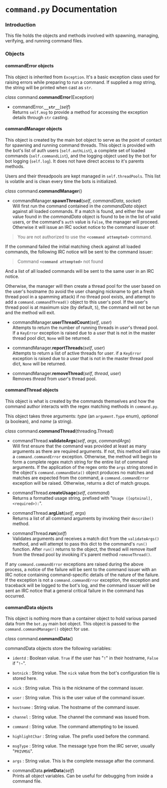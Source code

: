 # `command.py` Documentation

### Introduction
This file holds the objects and methods involved with spawning, managing, verifying, and running command files. 

### Objects
#### commandError objects
This object is inherited from `Exception`. It's a basic exception class used for raising errors while preparing to run a command. If supplied a *msg* string, the string will be printed when cast as `str`.

*class* command.**commandError**(Exception)

* commandError.**`__str__`**(*self*)<br>
Returns `self.msg` to provide a method for accessing the exception details through `str` casting.



#### commandManager objects
This object is created by the main bot object to serve as the point of contact for spawning and running command threads. This object is provided with the bot's list of auth users (`self.authList`), a complete set of loaded commands (`self.commandList`), and the logging object used by the bot for bot logging (`self.log`). It does not have direct access to it's parents methods.

Users and their threadpools are kept managed in `self.threadPools`. This list is volatile and is clean every time the bots is initialized.

*class* command.**commandManager**()

* commandManager.**spawnThread**(*self*, *commandData*, *socket*)<br>
Will first run the command contained in the *commandData* object against all loaded commands. If a match is found, and either the user value found in the *commandData* object is found to be in the list of valid users, or the command's `auth` value is `False`, the manager will proceed. Otherwise it will issue an IRC socket notice to the command issuer of:
> You are not authorized to use the **`<command attempted>`**  command.

If the command failed the initial matching check against all loaded commands, the following IRC notice will be sent to the command issuer:
> Command **`<command attempted>`** not found

And a list of all loaded commands will be sent to the same user in an IRC notice.

Otherwise, the manager will then create a thread pool for the user based on the user's hostname (to avoid the user changing nickname to get a fresh thread pool in a spamming attack) if no thread pool exists, and attempt to add a `command.commandThread()` object to this user's pool. If the user's thread pool is at maximum size (by default, `5`), the command will not be run and the method will exit.


* commandManager.**userThreadCount**(*self*, *user*)<br>
Attempts to return the number of running threads in *user*'s thread pool. If a `KeyError` exception is raised due to a *user* that is not in the master thread pool dict, `None` will be returned.


* commandManager.**reportThreads**(*self*, *user*)<br>
Attempts to return a list of active threads for *user*. if a `KeyError` exception is raised due to a *user* that is not in the master thread pool dict, `None` will be returned.


* commandManager.**removeThread**(*self*, *thread*, *user*)<br>
Removes *thread* from *user*'s thread pool.



#### commandThread objects
This object is what is created by the commands themselves and how the command author interacts with the regex matching methods in `command.py`. 

This object takes three arguments: *type* (an `argument.Type` enum), *optional* (a boolean), and *name* (a string).

*class* command.**commandThread**(threading.Thread)

* commandThread.**validateArgs**(*self*, *args*, *commandArgs*)<br>
Will first ensure that the command was provided at least as many arguments as there are required arguments. If not, this method will raise a `command.commandError` exception. Otherwise, the method will begin to form a complete regex match string for the entire list of command arguments. If the application of the regex onto the `args` string stored in the object's `command.commandData()` object produces no matches and matches are expected from the command, a `command.commandError` exception will be raised. Otherwise, returns a dict of match groups.


* commandThread.**createUsage**(*self*, *command*)<br>
Returns a formatted usage string, prefixed with "`Usage ([optoinal], <required>):`".


* commandThread.**argList**(*self*, *args*)<br>
Returns a list of all command arguments by invoking their `describe()` method.


* commandThread.**run**(*self*)<br>
Validates arguments and receives a match dict from the `validateArgs()` method, and will attempt to pass this dict to the command's `run()` function. After `run()` returns to the object, the thread will remove itself from the thread pool by invoking it's parent method `removeThread()`.

If any `command.commandError` exceptions are raised during the above process, a notice of the failure will be sent to the command issuer with an IRC notice containing command-specific details of the nature of the failure. If the exception is not a `command.commandError` exception, the exception and traceback will be logged to the bot's log, and the command issuer will be sent an IRC notice that a general critical failure in the command has occurred.



#### commandData objects
This object is nothing more than a container object to hold various parsed data from the `bot.py` main bot object. This object is passed to the `command.commandManager()` object for use.

*class* command.**commandData**()

commandData objects store the following variables:
* `identd` : Boolean value. `True` if the user has "`!`" in their hostname, `False` if "`!~`".
* `botnick` : String value. The `nick` value from the bot's configuration file is stored here.
* `nick` : String value. This is the nickname of the command issuer.
* `user` : String value. This is the user value of the command issuer.
* `hostname` : String value. The hostname of the command issuer.
* `channel` : String value. The channel the command was issued from.
* `command` : String value. The command attempting to be issued.
* `highlightChar` : String value. The prefix used before the command.
* `msgType` : String value. The message type from the IRC server, usually "`PRIVMSG`".
* `args` : String value. This is the complete message after the command.


* commandData.**printData**(*self*)<br>
Prints all object variables. Can be useful for debugging from inside a command file.


